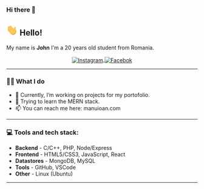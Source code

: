 ### Hi there 👋

## <img src="https://raw.githubusercontent.com/ABSphreak/ABSphreak/master/gifs/Hi.gif" width="30px"> Hello!
 

 
My name is **John** I'm a 20 years old student from Romania.
 
<p align="center">
   <a href="https://www.instagram.com/ioan_manu/" target="_blank">
      <img src="https://i.imgur.com/ZrXj1Qh.png" alt="Instagram" width="32" align="center">
   </a>
 
   <a href="https://www.facebook.com/Manu.Ioan.9" target="_blank" rel="nofollow">
      <img src="https://i.imgur.com/4A7maHh.png" alt="Facebok" width="32" align="center">
   </a>

</p>
 

 
---
 
### 🧑‍💻 What I do
 
   - 💼 Currently, I’m working on projects for my portofolio.
   - 👀 Trying to learn the MERN stack.
   - 📫 You can reach me here: manuioan.com
---
 
### 💻 Tools and tech stack:
 
   * **Backend** - C/C++, PHP, Node/Express
   * **Frontend** - HTML5/CSS3, JavaScript, React
   * **Datastores** - MongoDB, MySQL
   * **Tools** - GitHub, VSCode
   * **Other** - Linux (Ubuntu)
 
---

